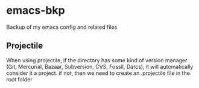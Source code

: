 # emacs-bkp
Backup of my emacs config and related files


## Projectile
When using projectile, if the directory has some kind of version manager (Git, Mercurial, Bazaar, Subversion, CVS, Fossil, Darcs),
it will automatically consider it a project. if not, then we need to create an .projectile file in the root folder
